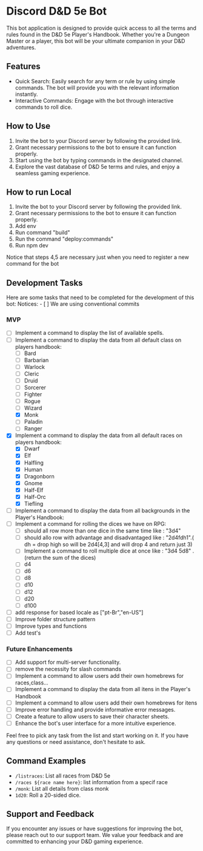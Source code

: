 # Discord D&D 5e Bot

This bot application is designed to provide quick access to all the terms and rules found in the D&D 5e Player's Handbook. Whether you're a Dungeon Master or a player, this bot will be your ultimate companion in your D&D adventures.

## Features

- Quick Search: Easily search for any term or rule by using simple commands. The bot will provide you with the relevant information instantly.
- Interactive Commands: Engage with the bot through interactive commands to roll dice.

## How to Use

1. Invite the bot to your Discord server by following the provided link.
2. Grant necessary permissions to the bot to ensure it can function properly.
3. Start using the bot by typing commands in the designated channel.
4. Explore the vast database of D&D 5e terms and rules, and enjoy a seamless gaming experience.


## How to run Local

1. Invite the bot to your Discord server by following the provided link.
2. Grant necessary permissions to the bot to ensure it can function properly.
3. Add env
4. Run command "build"
5. Run the command "deploy:commands"
6. Run npm dev

Notice that steps 4,5 are necessary just when you need to register a new command for the bot


## Development Tasks

Here are some tasks that need to be completed for the development of this bot:
Notices:
    - [ ] We are using conventional commits

### MVP
- [ ] Implement a command to display the list of available spells.
- [ ] Implement a command to display the data from all default class on players handbook:
    - [ ] Bard
    - [ ] Barbarian
    - [ ] Warlock
    - [ ] Cleric
    - [ ] Druid
    - [ ] Sorcerer
    - [ ] Fighter
    - [ ] Rogue
    - [ ] Wizard
    - [X] Monk
    - [ ] Paladin
    - [ ] Ranger
- [X] Implement a command to display the data from all default races on players handbook:
    - [X] Dwarf
    - [X] Elf
    - [X] Halfling
    - [X] Human
    - [X] Dragonborn
    - [X] Gnome
    - [X] Half-Elf
    - [X] Half-Orc
    - [X] Tiefling
- [ ] Implement a command to display the data from all backgrounds in the Player's Handbook:
- [ ] Implement a command for rolling the dices we have on RPG:
    - [ ] should all row more than one dice in the same time like : "3d4"
    - [ ] should allo row with advantage and disadvantaged like : "2d4fdh1".( dh = drop high so will be 2d4[4,3] and will drop 4 and return just 3)
    - [ ] Implement a command to roll multiple dice at once like : "3d4 5d8" .(return the sum of the dices)
    - [ ] d4
    - [ ] d6
    - [ ] d8
    - [ ] d10
    - [ ] d12
    - [ ] d20
    - [ ] d100
- [ ] add response for based locale as ["pt-Br","en-US"]
- [ ] Improve folder structure pattern
- [ ] Improve types and functions
- [ ] Add test's

### Future Enhancements

- [ ] Add support for multi-server functionality.
- [ ] remove the necessity for slash commands
- [ ] Implement a command to allow users add their own homebrews for races,class...
- [ ] Implement a command to display the data from all itens in the Player's Handbook
- [ ] Implement a command to allow users add their own homebrews for itens
- [ ] Improve error handling and provide informative error messages.
- [ ] Create a feature to allow users to save their character sheets.
- [ ] Enhance the bot's user interface for a more intuitive experience.

Feel free to pick any task from the list and start working on it. If you have any questions or need assistance, don't hesitate to ask.


## Command Examples

- `/listraces`: List all races from D&D 5e
- `/races ${race name here}`: list information from a specif race
- `/monk`: List all details from class monk
- `1d20`: Roll a 20-sided dice.

## Support and Feedback

If you encounter any issues or have suggestions for improving the bot, please reach out to our support team. We value your feedback and are committed to enhancing your D&D gaming experience.
